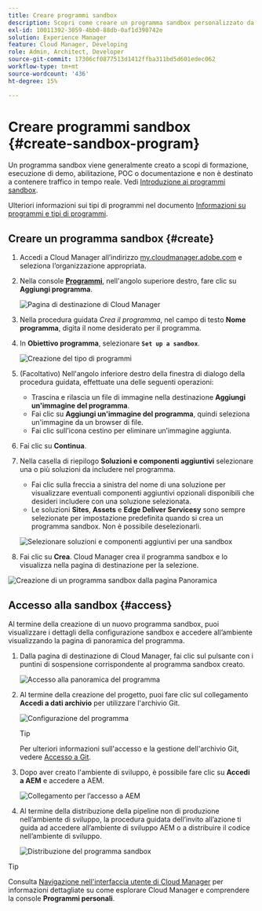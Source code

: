 ```yaml
---
title: Creare programmi sandbox
description: Scopri come creare un programma sandbox personalizzato da usare per formazione, demo, POC o altre finalità non di produzione con Cloud Manager.
exl-id: 10011392-3059-4bb0-88db-0af1d390742e
solution: Experience Manager
feature: Cloud Manager, Developing
role: Admin, Architect, Developer
source-git-commit: 17306cf0877513d1412ffba311bd5d601edec062
workflow-type: tm+mt
source-wordcount: '436'
ht-degree: 15%

---
```


# Creare programmi sandbox {#create-sandbox-program}

Un programma sandbox viene generalmente creato a scopi di formazione, esecuzione di demo, abilitazione, POC o documentazione e non è destinato a contenere traffico in tempo reale. Vedi [Introduzione ai programmi sandbox](/help/implementing/cloud-manager/getting-access-to-aem-in-cloud/introduction-sandbox-programs.md).

Ulteriori informazioni sui tipi di programmi nel documento [Informazioni su programmi e tipi di programmi](program-types.md).

## Creare un programma sandbox {#create}

1. Accedi a Cloud Manager all’indirizzo [my.cloudmanager.adobe.com](https://my.cloudmanager.adobe.com/) e seleziona l’organizzazione appropriata.

1. Nella console **[Programmi](/help/implementing/cloud-manager/navigation.md#my-programs)**, nell&#39;angolo superiore destro, fare clic su **Aggiungi programma**.

   ![Pagina di destinazione di Cloud Manager](assets/log-in.png)

1. Nella procedura guidata *Crea il programma*, nel campo di testo **Nome programma**, digita il nome desiderato per il programma.

1. In **Obiettivo programma**, selezionare **`Set up a sandbox`**.

   ![Creazione del tipo di programmi](assets/create-sandbox.png)

1. (Facoltativo) Nell&#39;angolo inferiore destro della finestra di dialogo della procedura guidata, effettuate una delle seguenti operazioni:

   * Trascina e rilascia un file di immagine nella destinazione **Aggiungi un&#39;immagine del programma**.
   * Fai clic su **Aggiungi un&#39;immagine del programma**, quindi seleziona un&#39;immagine da un browser di file.
   * Fai clic sull’icona cestino per eliminare un’immagine aggiunta.

1. Fai clic su **Continua**.

1. Nella casella di riepilogo **Soluzioni e componenti aggiuntivi** selezionare una o più soluzioni da includere nel programma.

   * Fai clic sulla freccia a sinistra del nome di una soluzione per visualizzare eventuali componenti aggiuntivi opzionali disponibili che desideri includere con una soluzione selezionata.
   * Le soluzioni **Sites**, **Assets** e **Edge Deliver Servicesy** sono sempre selezionate per impostazione predefinita quando si crea un programma sandbox. Non è possibile deselezionarli.

   ![Selezionare soluzioni e componenti aggiuntivi per una sandbox](assets/sandbox-solutions-add-ons.png)

1. Fai clic su **Crea**. Cloud Manager crea il programma sandbox e lo visualizza nella pagina di destinazione per la selezione.

![Creazione di un programma sandbox dalla pagina Panoramica](assets/sandbox-setup.png)

## Accesso alla sandbox {#access}

Al termine della creazione di un nuovo programma sandbox, puoi visualizzare i dettagli della configurazione sandbox e accedere all’ambiente visualizzando la pagina di panoramica del programma.

1. Dalla pagina di destinazione di Cloud Manager, fai clic sul pulsante con i puntini di sospensione corrispondente al programma sandbox creato.

   ![Accesso alla panoramica del programma](assets/program-overview-sandbox.png)

1. Al termine della creazione del progetto, puoi fare clic sul collegamento **Accedi a dati archivio** per utilizzare l&#39;archivio Git.

   ![Configurazione del programma](assets/create-program4.png)

   >[!TIP]
   >
   >Per ulteriori informazioni sull&#39;accesso e la gestione dell&#39;archivio Git, vedere [Accesso a Git](/help/implementing/cloud-manager/managing-code/accessing-repos.md).

1. Dopo aver creato l&#39;ambiente di sviluppo, è possibile fare clic su **Accedi a AEM** e accedere a AEM.

   ![Collegamento per l’accesso a AEM](assets/create-program5.png)

1. Al termine della distribuzione della pipeline non di produzione nell’ambiente di sviluppo, la procedura guidata dell’invito all’azione ti guida ad accedere all’ambiente di sviluppo AEM o a distribuire il codice nell’ambiente di sviluppo.

   ![Distribuzione del programma sandbox](assets/create-program-setup-deploy.png)

>[!TIP]
>
>Consulta [Navigazione nell&#39;interfaccia utente di Cloud Manager](/help/implementing/cloud-manager/navigation.md) per informazioni dettagliate su come esplorare Cloud Manager e comprendere la console **Programmi personali**.
